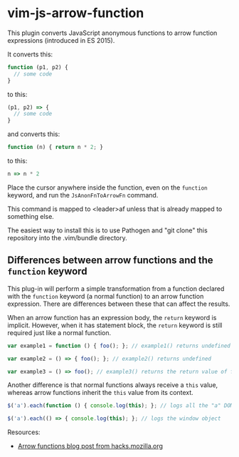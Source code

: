 # vim-js-arrow-function

This plugin converts JavaScript anonymous functions
to arrow function expressions (introduced in ES 2015).

It converts this:
```javascript
function (p1, p2) {
  // some code
}
```
to this:
```javascript
(p1, p2) => {
  // some code
}
```
and converts this:
```javascript
function (n) { return n * 2; } 
```
to this:
```javascript
n => n * 2
```

Place the cursor anywhere inside the function, even on the `function` keyword,
and run the `JsAnonFnToArrowFn` command.

This command is mapped to &lt;leader&gt;af
unless that is already mapped to something else.

The easiest way to install this is to use Pathogen and
"git clone" this repository into the .vim/bundle directory.

## Differences between arrow functions and the `function` keyword

This plug-in will perform a simple transformation from a function declared with
the `function` keyword (a normal function) to an arrow function expression.
There are differences between these that can affect the results.

When an arrow function has an expression body, the `return` keyword is
implicit. However, when it has statement block, the `return` keyword is still
required just like a normal function.

```javascript
var example1 = function () { foo(); }; // example1() returns undefined

var example2 = () => { foo(); }; // example2() returns undefined

var example3 = () => foo(); // example3() returns the return value of foo()
```

Another difference is that normal functions always receive a `this` value,
whereas arrow functions inherit the `this` value from its context.

```javascript
$('a').each(function () { console.log(this); }; // logs all the "a" DOM elements

$('a').each(() => { console.log(this); }; // logs the window object
```

Resources:

- [Arrow functions blog post from hacks.mozilla.org](https://hacks.mozilla.org/2015/06/es6-in-depth-arrow-functions/)
